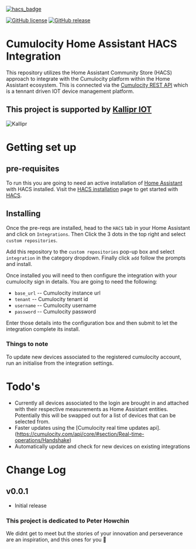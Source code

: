 [![hacs_badge](https://img.shields.io/badge/HACS-Default-orange.svg?style=for-the-badge)](https://github.com/custom-components/hacs)

[![GitHub license](https://img.shields.io/github/license/thecoochins/Cumulocity-Home-Assistant)](https://github.com/thecoochins/Cumulocity-Home-Assistant/blob/master/LICENSE)
[![GitHub release](https://img.shields.io/github/release/thecoochins/Cumulocity-Home-Assistant)](https://github.com/thecoochins/Cumulocity-Home-Assistant/releases/)

# Cumulocity Home Assistant HACS Integration 

This repository utilizes the Home Assistant Community Store (HACS) approach to integrate with the Cumulocity platform within the Home Assistant ecosystem. This is connected via the [Cumulocity REST API](https://cumulocity.com/api/core/) which is a tennant driven IOT device management platform.  

## This project is supported by [Kallipr IOT](https://kallipr.com/)

![Kallipr](https://cdn.kallipr.com/wp-content/uploads/2022/11/24132240/Kallipr-Logo-Inline-rgb-small.png)

# Getting set up

## pre-requisites 

To run this you are going to need an active installation of [Home Assistant](https://www.home-assistant.io) with HACS installed. Visit the [HACS installation](https://hacs.xyz/docs/setup/download/) page to get started with [HACS](https://hacs.xyz/docs/setup/download/). 

## Installing 

Once the pre-reqs are installed, head to the `HACS` tab in your Home Assistant and click on `Integrations`. Then Click the 3 dots in the top right and select `custom repositories`. 

Add this repository to the `custom repositories` pop-up box and select `integration` in the category dropdown. Finally click `add` follow the prompts and install.  

Once installed you will need to then configure the integration with your cumulocity sign in details. You are going to need the following: 

- `base_url` -- Cumulocity instance url 
- `tenant`   -- Cumulocity tenant id 
- `username` -- Cumulocity username
- `password` -- Cumulocity password

Enter those details into the configuration box and then submit to let the integration complete its install. 

### Things to note

To update new devices associated to the registered cumulocity account, run an initialise from the integration settings.

# Todo's

- Currently all devices associated to the login are brought in and attached with their respective measurements as Home Assistant entities. Potentially this will be swapped out for a list of devices that can be selected from. 
- Faster updates using the [Cumulocity real time updates api].(https://cumulocity.com/api/core/#section/Real-time-operations/Handshake)
- Automatically update and check for new devices on existing integrations 

# Change Log

## v0.0.1
- Initial release


### This project is dedicated to Peter Howchin 
We didnt get to meet but the stories of your innovation and perseverance are an inspiration, and this ones for you 🫶